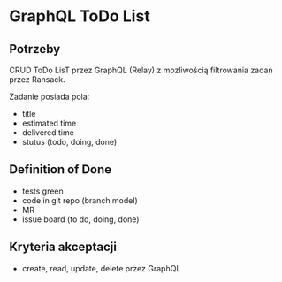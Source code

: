 # GraphQL ToDo List

## Potrzeby

CRUD ToDo LisT przez GraphQL (Relay) z mozliwością filtrowania zadań przez Ransack.

Zadanie posiada pola:
 - title
 - estimated time
 - delivered time
 - stutus (todo, doing, done)

## Definition of Done
 - tests green
 - code in git repo (branch model)
 - MR
 - issue board (to do, doing, done)

## Kryteria akceptacji
 - create, read, update, delete przez GraphQL
